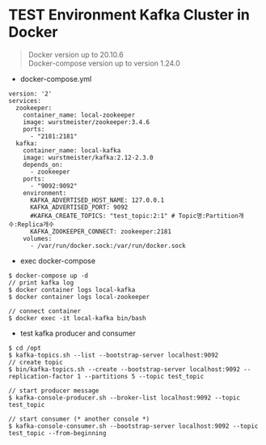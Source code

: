 # TEST Environment Kafka Cluster in Docker
> Docker version up to 20.10.6 \
Docker-compose version up to version 1.24.0

- docker-compose.yml

```
version: '2'
services:
  zookeeper:
    container_name: local-zookeeper
    image: wurstmeister/zookeeper:3.4.6
    ports:
      - "2181:2181"
  kafka:
    container_name: local-kafka
    image: wurstmeister/kafka:2.12-2.3.0
    depends_on:
      - zookeeper
    ports:
      - "9092:9092"
    environment:
      KAFKA_ADVERTISED_HOST_NAME: 127.0.0.1
      KAFKA_ADVERTISED_PORT: 9092
      #KAFKA_CREATE_TOPICS: "test_topic:2:1" # Topic명:Partition개수:Replica개수
      KAFKA_ZOOKEEPER_CONNECT: zookeeper:2181
    volumes:
      - /var/run/docker.sock:/var/run/docker.sock

```

- exec docker-compose 

```
$ docker-compose up -d
// print kafka log 
$ docker container logs local-kafka
$ docker container logs local-zookeeper

// connect container
$ docker exec -it local-kafka bin/bash
```

- test kafka producer and consumer

```
$ cd /opt
$ kafka-topics.sh --list --bootstrap-server localhost:9092
// create topic
$ bin/kafka-topics.sh --create --bootstrap-server localhost:9092 --replication-factor 1 --partitions 5 --topic test_topic 

// start producer message
$ kafka-console-producer.sh --broker-list localhost:9092 --topic test_topic

// start consumer (* another console *)
$ kafka-console-consumer.sh --bootstrap-server localhost:9092 --topic test_topic --from-beginning
```
